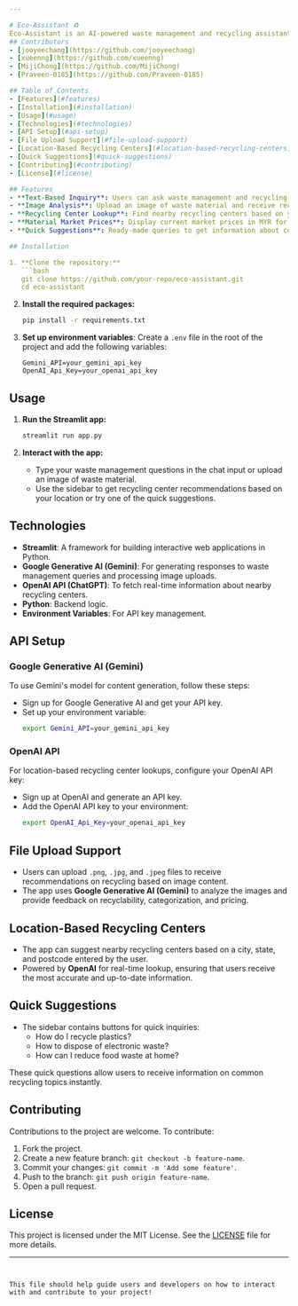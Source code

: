 ```yaml
---

# Eco-Assistant ♻️
Eco-Assistant is an AI-powered waste management and recycling assistant. This web app allows users to ask questions about recycling and waste sorting or upload images of waste materials for analysis. The app provides information about the recyclability of materials and gives suggestions on how to manage different types of waste, including pricing details for materials in MYR (Malaysian Ringgit) based on market prices.
## Contributors
- [jooyeechang](https://github.com/jooyeechang)
- [xueenng](https://github.com/xueenng)
- [MijiChong](https://github.com/MijiChong)
- [Praveen-0185](https://github.com/Praveen-0185)

## Table of Contents
- [Features](#features)
- [Installation](#installation)
- [Usage](#usage)
- [Technologies](#technologies)
- [API Setup](#api-setup)
- [File Upload Support](#file-upload-support)
- [Location-Based Recycling Centers](#location-based-recycling-centers)
- [Quick Suggestions](#quick-suggestions)
- [Contributing](#contributing)
- [License](#license)

## Features
- **Text-Based Inquiry**: Users can ask waste management and recycling-related questions directly.
- **Image Analysis**: Upload an image of waste material and receive recommendations for recycling, reusing, and categorization.
- **Recycling Center Lookup**: Find nearby recycling centers based on your location input.
- **Material Market Prices**: Display current market prices in MYR for materials such as plastics, metals, and aluminum detected in uploaded images.
- **Quick Suggestions**: Ready-made queries to get information about common recycling topics like plastic, electronic waste, and food waste.

## Installation

1. **Clone the repository:**
   ```bash
   git clone https://github.com/your-repo/eco-assistant.git
   cd eco-assistant
   ```

2. **Install the required packages:**
   ```bash
   pip install -r requirements.txt
   ```

3. **Set up environment variables**:
   Create a `.env` file in the root of the project and add the following variables:
   ```
   Gemini_API=your_gemini_api_key
   OpenAI_Api_Key=your_openai_api_key
   ```

## Usage

1. **Run the Streamlit app:**
   ```bash
   streamlit run app.py
   ```

2. **Interact with the app:**
   - Type your waste management questions in the chat input or upload an image of waste material.
   - Use the sidebar to get recycling center recommendations based on your location or try one of the quick suggestions.

## Technologies

- **Streamlit**: A framework for building interactive web applications in Python.
- **Google Generative AI (Gemini)**: For generating responses to waste management queries and processing image uploads.
- **OpenAI API (ChatGPT)**: To fetch real-time information about nearby recycling centers.
- **Python**: Backend logic.
- **Environment Variables**: For API key management.

## API Setup

### Google Generative AI (Gemini)
To use Gemini's model for content generation, follow these steps:

- Sign up for Google Generative AI and get your API key.
- Set up your environment variable:
  ```bash
  export Gemini_API=your_gemini_api_key
  ```

### OpenAI API
For location-based recycling center lookups, configure your OpenAI API key:

- Sign up at OpenAI and generate an API key.
- Add the OpenAI API key to your environment:
  ```bash
  export OpenAI_Api_Key=your_openai_api_key
  ```

## File Upload Support

- Users can upload `.png`, `.jpg`, and `.jpeg` files to receive recommendations on recycling based on image content.
- The app uses **Google Generative AI (Gemini)** to analyze the images and provide feedback on recyclability, categorization, and pricing.

## Location-Based Recycling Centers

- The app can suggest nearby recycling centers based on a city, state, and postcode entered by the user.
- Powered by **OpenAI** for real-time lookup, ensuring that users receive the most accurate and up-to-date information.

## Quick Suggestions

- The sidebar contains buttons for quick inquiries:
  - How do I recycle plastics?
  - How to dispose of electronic waste?
  - How can I reduce food waste at home?

These quick questions allow users to receive information on common recycling topics instantly.

## Contributing

Contributions to the project are welcome. To contribute:

1. Fork the project.
2. Create a new feature branch: `git checkout -b feature-name`.
3. Commit your changes: `git commit -m 'Add some feature'`.
4. Push to the branch: `git push origin feature-name`.
5. Open a pull request.

## License

This project is licensed under the MIT License. See the [LICENSE](LICENSE) file for more details.

--- 
```


This file should help guide users and developers on how to interact with and contribute to your project!
